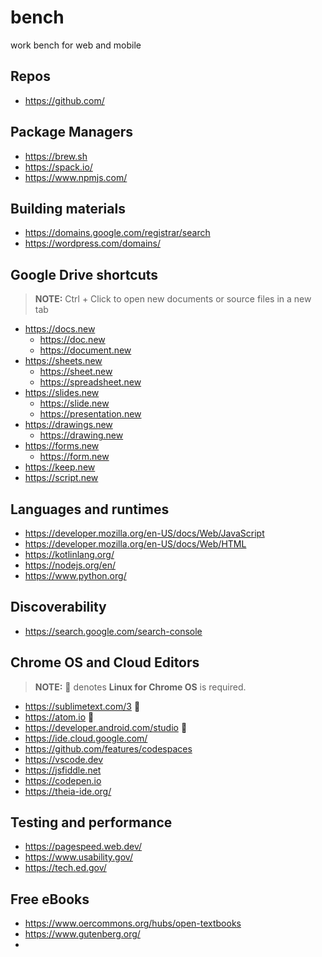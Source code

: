 # bench
work bench for web and mobile

## Repos

  + https://github.com/

## Package Managers

  + https://brew.sh
  + https://spack.io/
  + https://www.npmjs.com/

## Building materials

  + https://domains.google.com/registrar/search
  + https://wordpress.com/domains/

## Google Drive shortcuts

> **NOTE:** Ctrl + Click to open new documents or source files in a new tab

  + https://docs.new
    + https://doc.new
    + https://document.new
  + https://sheets.new
    + https://sheet.new
    + https://spreadsheet.new
  + https://slides.new
    + https://slide.new
    + https://presentation.new
  + https://drawings.new
    + https://drawing.new
  + https://forms.new
    + https://form.new
  + https://keep.new
  + https://script.new

## Languages and runtimes

  + https://developer.mozilla.org/en-US/docs/Web/JavaScript
  + https://developer.mozilla.org/en-US/docs/Web/HTML
  + https://kotlinlang.org/
  + https://nodejs.org/en/
  + https://www.python.org/

## Discoverability

  + https://search.google.com/search-console


## Chrome OS and Cloud Editors

> **NOTE:** 🐧 denotes **Linux for Chrome OS** is required.

  + https://sublimetext.com/3 🐧
  + https://atom.io 🐧
  + https://developer.android.com/studio 🐧
  + https://ide.cloud.google.com/
  + https://github.com/features/codespaces
  + https://vscode.dev
  + https://jsfiddle.net
  + https://codepen.io
  + https://theia-ide.org/

## Testing and performance

  + https://pagespeed.web.dev/
  + https://www.usability.gov/
  + https://tech.ed.gov/

## Free eBooks
  
  + https://www.oercommons.org/hubs/open-textbooks
  + https://www.gutenberg.org/
  +   


